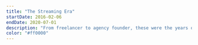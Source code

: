 ```yaml
---
title: "The Streaming Era"
startDate: 2016-02-06
endDate: 2020-07-01
description: "From freelancer to agency founder, these were the years of pixel-perfect PSDs, CSS Zen Garden submissions, and designing for the new social web."
color: "#ff0000"
---
```

